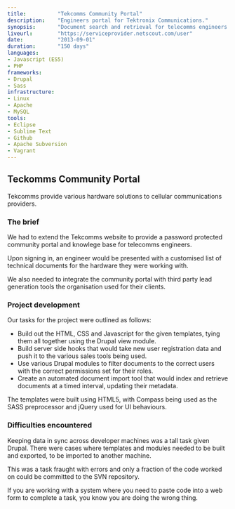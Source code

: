 ```yaml
---
title: 			"Tekcomms Community Portal"
description:	"Engineers portal for Tektronix Communications."
synopsis:		"Document search and retrieval for telecomms engineers using Tektronix products."
liveurl:		"https://serviceprovider.netscout.com/user"
date:			"2013-09-01"
duration:		"150 days"
languages: 		
- Javascript (ES5)
- PHP
frameworks:
- Drupal
- Sass
infrastructure:
- Linux
- Apache
- MySQL
tools:
- Eclipse
- Sublime Text
- Github
- Apache Subversion
- Vagrant
---
```


## Teckomms Community Portal
Tekcomms provide various hardware solutions to cellular communications providers.

### The brief
We had to extend the Tekcomms website to provide a password protected community portal and knowlege base for telecomms engineers. 

Upon signing in, an engineer would be presented with a customised list of technical documents for the hardware they were working with.

We also needed to integrate the community portal with third party lead generation tools the organisation used for their clients.

### Project development
Our tasks for the project were outlined as follows:
 
- Build out the HTML, CSS and Javascript for the given templates, tying them all together using the Drupal view module.
- Build server side hooks that would take new user registration data and push it to the various sales tools being used.
- Use various Drupal modules to filter documents to the correct users with the correct permissions set for their roles.
- Create an automated document import tool that would index and retrieve documents at a timed interval, updating their metadata.

The templates were built using HTML5, with Compass being used as the SASS preprocessor and jQuery used for UI behaviours.

### Difficulties encountered

Keeping data in sync across developer machines was a tall task given Drupal. There were cases where templates and modules needed to be built and exported, to be imported to another machine.

This was a task fraught with errors and only a fraction of the code worked on could be committed to the SVN repository.

If you are working with a system where you need to paste code into a web form to complete a task, you know you are doing the wrong thing.


